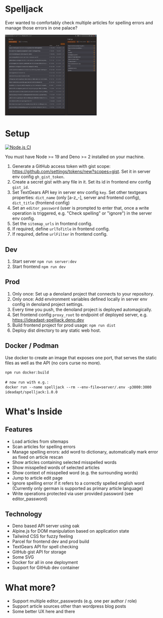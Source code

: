 # Spelljack

Ever wanted to comfortably check multiple articles for spelling errors and manage those errors in one palace?

<img src="https://github.com/ideadapt/spelljack/raw/main/doc/spelljack.png" width="300">

# Setup

[![Node.js CI](https://github.com/ideadapt/spelljack/actions/workflows/test.yml/badge.svg)](https://github.com/ideadapt/spelljack/actions/workflows/test.yml)

You must have Node >= 19 and Deno >= 2 installed on your machine.

1. Generate a GitHub access token with gist scope: https://github.com/settings/tokens/new?scopes=gist.
   Set it in server env config `gh_gist_token`.
1. Create a secret gist with any file in it. Set its id in frontend env config `gist_id`.
1. Set TextGears API key in server env config `key`. Set other textgears properties: 
   `dict_name` (only [a-z_-], server and frontend config), `dict_title` (frontend config)
1. Set an `editor_password` (user is prompted to enter that, once a write operation is triggered, e.g. "Check spelling" or "ignore") in the server env config.
1. Set the `sitemap_urls` in frontend config.
1. If required, define `urlToTitle` in frontend config.
1. If required, define `urlFilter` in frontend config.

## Dev

1. Start server `npm run server:dev`
1. Start frontend `npm run dev`

## Prod

1. Only once: Set up a denoland project that connects to your repository. 
1. Only once: Add environment variables defined locally in server env config in denoland project settings.
1. Every time you push, the denoland project is deployed automagically.
1. Set frontend config `proxy_root` to endpoint of deployed server, e.g. https://ideadapt-spelljack.deno.dev
1. Build frontend project for prod usage: `npm run dist`
1. Deploy dist directory to any static web host.

## Docker / Podman

Use docker to create an image that exposes one port, that serves the static files as well as the API (no cors curse no more).

```
npm run docker:build

# now run with e.g.:
docker run --name spelljack --rm --env-file=server/.env -p3000:3000 ideadapt/spelljack:1.0.0
```


# What's Inside

## Features

- Load articles from sitemaps
- Scan articles for spelling errors
- Manage spelling errors: add word to dictionary, automatically mark error as fixed on article rescan
- Show articles containing selected misspelled words
- Show misspelled words of selected articles
- Show context of misspelled word (e.g. the surrounding words)
- Jump to article edit page
- Ignore spelling error if it refers to a correctly spelled english word (Currently only german is supported as primary article language)
- Write operations protected via user provided password (see editor_password)

## Technology

- Deno based API server using oak
- Alpine.js for DOM manipulation based on application state
- Tailwind CSS for fuzzy feeling
- Parcel for frontend dev and prod build
- TextGears API for spell checking
- GitHub gist API for storage
- Some SVG
- Docker for all in one deployment
- Support for GitHub dev container


# What more?

- Support multiple editor_passwords (e.g. one per author / role)
- Support article sources other than wordpress blog posts
- Some better UX here and there